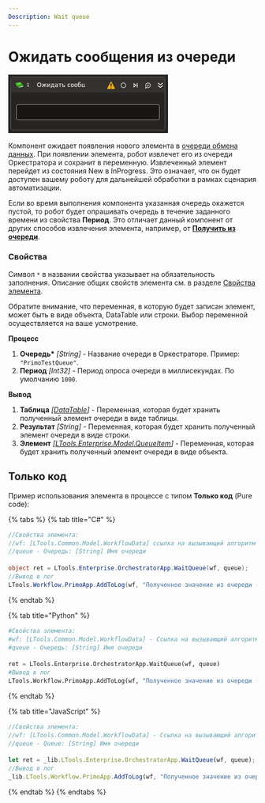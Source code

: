 ```yaml
---
Description: Wait queue
---
```


# Ожидать сообщения из очереди

![](../../../../.gitbook/assets1/studio-linux-elements-basic/wait-queue.png)

Компонент ожидает появления нового элемента в [очереди обмена данных](https://docs.primo-rpa.ru/primo-rpa/orchestrator/orchestrator-user/robots/data-queues). При появлении элемента, робот извлечет его из очереди Оркестратора и сохранит в переменную. Извлеченный элемент перейдет из состояния New в InProgress. Это означает, что он будет доступен вашему роботу для дальнейшей обработки в рамках сценария автоматизации. 

Если во время выполнения компонента указанная очередь окажется пустой, то робот будет опрашивать очередь в течение заданного времени из свойства **Период**. Это отличает данный компонент от других способов извлечения элемента, например, от [**Получить из очереди**](https://docs.primo-rpa.ru/primo-rpa/g_elements/el_basic/els_orch/els_queues/readfromqueue).  


### Свойства
Символ `*` в названии свойства указывает на обязательность заполнения. Описание общих свойств элемента см. в разделе [Свойства элемента](https://docs.primo-rpa.ru/primo-rpa/primo-studio/process/elements#svoistva-elementa).

Обратите внимание, что переменная, в которую будет записан элемент, может быть  в виде объекта, DataTable или строки. Выбор переменной осуществляется на ваше усмотрение.

**Процесс**
1. **Очередь\*** *[String]* - Название очереди в Оркестраторе. Пример: `"PrimoTestQueue"`.
1. **Период** *[Int32]* - Период опроса очереди в миллисекундах. По умолчанию `1000`.

**Вывод**
1. **Таблица** *[[DataTable](https://learn.microsoft.com/ru-ru/dotnet/api/system.data.datatable?view=net-8.0&viewFallbackFrom=net-4.6.1)]* - Переменная, которая будет хранить полученный элемент очереди в виде таблицы.
1. **Результат** *[String]* - Переменная, которая будет хранить полученный элемент очереди в виде строки.
1. **Элемент** *[[LTools.Enterprise.Model.QueueItem](https://docs.primo-rpa.ru/primo-rpa/g\_elements/osnovnye-elementy/orkestrator/els\_queues/datatypes)]* - Переменная, которая будет хранить полученный элемент очереди в виде объекта.


## Только код

Пример использования элемента в процессе с типом **Только код** (Pure code):

{% tabs %}
{% tab title="C#" %}
```csharp
//Свойства элемента:
//wf: [LTools.Common.Model.WorkflowData] ссылка на вызывающий алгоритм
//queue - Очередь: [String] Имя очереди

object ret = LTools.Enterprise.OrchestratorApp.WaitQueue(wf, queue);		
//Вывод в лог
LTools.Workflow.PrimoApp.AddToLog(wf, "Полученное значение из очереди - " + ret.ToString(), LTools.Enums.LogMessageType.Info);
```
{% endtab %}

{% tab title="Python" %}
```python
#Свойства элемента:
#wf: [LTools.Common.Model.WorkflowData] - Ссылка на вызывающий алгоритм
#queue - Очередь: [String] Имя очереди

ret = LTools.Enterprise.OrchestratorApp.WaitQueue(wf, queue)		
#Вывод в лог
LTools.Workflow.PrimoApp.AddToLog(wf, "Полученное значение из очереди - " + str(ret), LTools.Enums.LogMessageType.Info)
```
{% endtab %}

{% tab title="JavaScript" %}
```javascript
//Свойства элемента:
//wf: [LTools.Common.Model.WorkflowData] - Ссылка на вызывающий алгоритм
//queue - Queue: [String] Имя очереди

let ret = _lib.LTools.Enterprise.OrchestratorApp.WaitQueue(wf, queue);		
//Вывод в лог	
_lib.LTools.Workflow.PrimoApp.AddToLog(wf, "Полученное значение из очереди - " + ret.toString(), _lib.LTools.Enums.LogMessageType.Info);
```
{% endtab %}
{% endtabs %}

